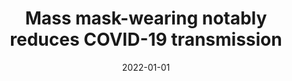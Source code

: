 ---
title: "Mass mask-wearing notably reduces COVID-19 transmission"
collection: publications
category: other
permalink: /publication/2022-01-01-mass-mask
excerpt: 'This paper demonstrates the effectiveness of mass mask-wearing in reducing COVID-19 transmission.'
date: 2022-01-01
venue: 'PNAS'
citation: 'Leech G, Rogers-Smith C, Sandbrink JB, Snodin B, Zinkov R, Rader B, Brownstein JS, Gal Y, Bhatt S, Sharma M, Mindermann S, Brauner JM, Aitchison L. (2022). &quot;Mass mask-wearing notably reduces COVID-19 transmission.&quot; <i>PNAS</i>.'
--- 